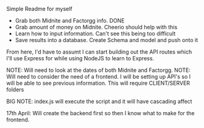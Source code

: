 Simple Readme for myself

* Grab both Midnite and Factorgg info. DONE
* Grab amount of money on Midnite. Cheerio should help with this
* Learn how to input information. Can't see this being too difficult
* Save results into a database. Create Schema and model and push onto it

From here, I'd have to assumt I can start building out the API routes which I'll use Express for while using NodeJS to learn to Express. 

NOTE: Will need to look at the dates of both Midnite and Factorgg. 
NOTE: Will need to consider the need of a frontend. I will be setting up API's so I will be able to see previous information. This will require CLIENT/SERVER folders

BIG NOTE: index.js will execute the script and it will have cascading affect

17th April: Will create the backend first so then I know what to make for the frontend. 